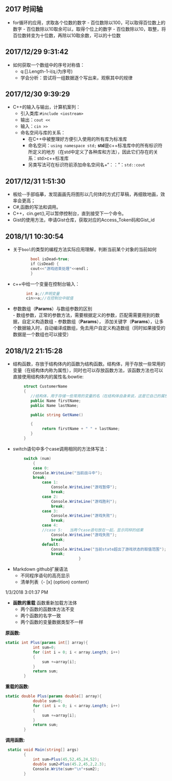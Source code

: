 ## 2017 时间轴
- for循环的应用，求取各个位数的数字
      - 百位数除以100，可以取得百位数上的数字
      - 百位数除以10取余可以，取得个位上的数字
      - 百位数除以10，取整，将百位数转变为十位数，再除以10取余数，可以的十位数
      
## 2017/12/29 9:31:42
- 如何获取一个数组中的序号对称值：
     - q:[].Length-1-i(q,i为序号)
     - 学会分析：尝试将一组数据逐个写出来，观察其中的规律

## 2017/12/30 9:39:29 
- C++的输入与输出，计算机案列：
     - 引入类库:`#include <iostream>` 
     - 输出：`cout <<`
     - 输入：`cin >>`
     - 命名空间与库的关系：
          - 在C++中被整理好方便引入使用的所有库为标准库
          - 命名空间：`using namespace std;` **std**是c++标准库中的所有标识符所定义的地方（在std中定义了各种库和方法），因此它们存在的关系：std>c++标准库
          - 另类写法可在标识符前添加命名空间名+“：：”：`std::cout`

## 2017/12/31 1:51:30 
- 板绘--手部临摹，发现画画先将图形以几何体的方式打草稿，再细致地画，效率会更高；
- C#,函数的写法和调用。
- C++，cin.get(),可以暂停控制台，直到接受下一个命令。
- Gist的使用方法，申请Gist仓库，获取对应的Access_Token码和Gist_id

## 2018/1/1 10:30:54 
- 关于`bool`的类型的编程方法实际应用理解，判断当前某个对象的当前如何


 ```c#    
            bool isDead=true;
            if（isDead）{
            cout<<"游戏结束处理"<<endl；
            } 
```
- c++中给一个变量在控制台输入：
```c#   
         int a;//声明变量
         cin>>a;//在控制台中赋值
```

- 参数数组（**Params**）与数组参数的区别      
      - 数组参数，正常的参数方法，需要根据定义的参数，匹配需需要用到的数据，自定义构造数组
      - 参数数组（**Params**）， 添加关键字（**Params**），让多个数据输入时，自动编译成数组，免去用户自定义构造数组（同时如果接受的数据是一个数组也可以接受）
  

  
## 2018/1/2 21:15:28
-  结构函数，存放于结构体内的函数为结构函数。结构体，用于存放一些常用的变量（在结构体内称为属性），同时也可以存放函数方法，该函数方法也可以直接使用结构体内的属性名:bowtie:
 
```c#
        struct CustomerName
        {
           //结构体，用于存储一些常用的变量的名（在结构体自身来说，这是它自己的属性）
           public Name firstName;
           public Name lastName;

           public string GetName()

           {
                return firstName + " " + lastName;
           }
        }
```

- switch语句中多个case调用相同的方法体写法：

```c#
        switch (num)
            {
            case 0:
            Console.WriteLine("当前战斗中");
            break;
                case 1:
                    Console.WriteLine("游戏暂停");
                    break;
                case 2:
                    Console.WriteLine("游戏胜利");
                    break;
                case 3:
                    Console.WriteLine("游戏失败");
                    break;
                case 4:
                //case 5:   当两个case语句放在一起，显示同样的结果
                    Console.WriteLine("游戏失败");
                    break;
                default:
                    Console.WriteLine("当前state超出了游戏状态的取值范围");
                    break;
                                }


```

- Markdown github扩展语法
  - 不同程序语句的高亮显示
  - 清单列表（- [x] \(option) content） 
  

1/3/2018 3:01:37 PM 
- **函数的重载**  函数重新加载方法体
    - 两个函数的函数体方法不变
    - 两个函数的名字一致
    - 两个函数的变量数据类型不一样

**原函数:**
```c#
static int Plus(params int[] array){
            int sum=0;
            for (int i = 0; i < array.Length; i++)
            {
                sum +=array[i];
            }
            return sum;
        }

```

**重载的函数:**
```c#
static double Plus(params double[] array){
            double sum=0;
            for (int i = 0; i < array.Length; i++)
            {
                sum +=array[i];
            }
            return sum;
        }
```
**调用函数:**
```c#
 static void Main(string[] args)
        {
            int sum=Plus(45,52,45,24,52);
            double sum2=Plus(45.2,45,2,2.3);
            Console.Write(sum+"\n"+sum2);
        }
```